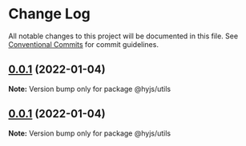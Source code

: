 # Change Log

All notable changes to this project will be documented in this file.
See [Conventional Commits](https://conventionalcommits.org) for commit guidelines.

## [0.0.1](https://github.com/heiyehk/heiye/compare/v0.0.1-alpha.6...v0.0.1) (2022-01-04)

**Note:** Version bump only for package @hyjs/utils





## [0.0.1](https://github.com/heiyehk/heiye/compare/v0.0.1-alpha.6...v0.0.1) (2022-01-04)

**Note:** Version bump only for package @hyjs/utils
